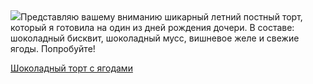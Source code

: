 <!--2025-07-19 08:30:11-->
<div class="yb">
  <div class="rss povarenok"><a href="https://www.povarenok.ru/recipes/show/182931/"><img src="https://www.povarenok.ru/data/cache/2025jul/19/36/3184825_22117-640x480.jpg"></a>Представляю вашему вниманию шикарный летний постный торт, который я готовила на один из дней рождения дочери. В составе: шоколадный бисквит, шоколадный мусс, вишневое желе и свежие ягоды. Попробуйте! <p class="titl"><a href="https://www.povarenok.ru/recipes/show/182931/">Шоколадный торт с ягодами</a></p></div>
</div>
